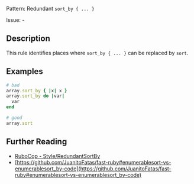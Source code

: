 Pattern: Redundant `sort_by { ... }`

Issue: -

## Description

This rule identifies places where `sort_by { ... }` can be replaced by `sort`.

## Examples

```ruby
# bad
array.sort_by { |x| x }
array.sort_by do |var|
  var
end

# good
array.sort
```

## Further Reading

* [RuboCop - Style/RedundantSortBy](https://rubocop.readthedocs.io/en/latest/cops_style/#styleredundantsortby)
* [https://github.com/JuanitoFatas/fast-ruby#enumerablesort-vs-enumerablesort_by-code](https://github.com/JuanitoFatas/fast-ruby#enumerablesort-vs-enumerablesort_by-code)
